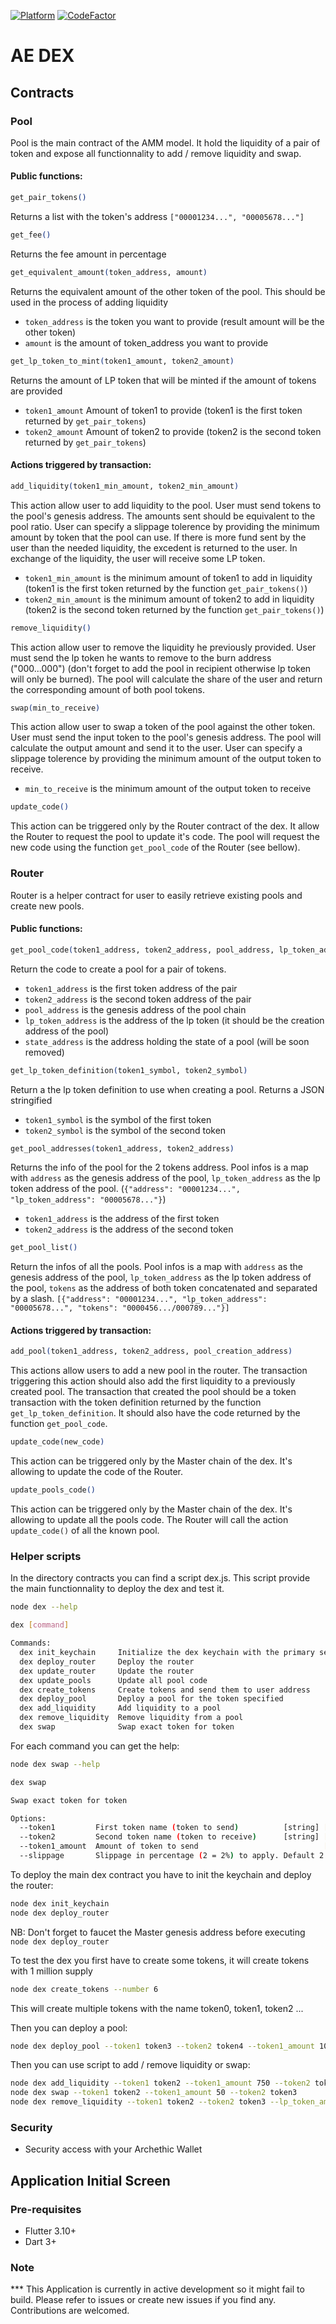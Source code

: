[![Platform](https://img.shields.io/badge/Platform-Flutter-02569B?logo=flutter)](https://flutter.dev) [![CodeFactor](https://www.codefactor.io/repository/github/archethic-foundation/dex/badge?s=1cec48d77d18b2abdaffe9a4073be925ec527ba6)](https://www.codefactor.io/repository/github/archethic-foundation/dex)

# AE DEX

## Contracts

### Pool

Pool is the main contract of the AMM model. It hold the liquidity of a pair of token and expose all functionnality to add / remove liquidity and swap.

#### Public functions:

```elixir
get_pair_tokens()
```
Returns a list with the token's address `["00001234...", "00005678..."]`

```elixir
get_fee()
```
Returns the fee amount in percentage

```elixir
get_equivalent_amount(token_address, amount)
```
Returns the equivalent amount of the other token of the pool. This should be used in the process of adding liquidity
- `token_address` is the token you want to provide (result amount will be the other token)
- `amount` is the amount of token_address you want to provide

```elixir
get_lp_token_to_mint(token1_amount, token2_amount)
```
Returns the amount of LP token that will be minted if the amount of tokens are provided
- `token1_amount` Amount of token1 to provide (token1 is the first token returned by `get_pair_tokens`)
- `token2_amount` Amount of token2 to provide (token2 is the second token returned by `get_pair_tokens`)

#### Actions triggered by transaction:

```elixir
add_liquidity(token1_min_amount, token2_min_amount)
```
This action allow user to add liquidity to the pool. User must send tokens to the pool's genesis address. The amounts sent should be equivalent to the pool ratio. User can specify a slippage tolerence by providing the minimum amount by token that the pool can use. If there is more fund sent by the user than the needed liquidity, the excedent is returned to the user. In exchange of the liquidity, the user will receive some LP token.
- `token1_min_amount` is the minimum amount of token1 to add in liquidity (token1 is the first token returned by the function `get_pair_tokens()`)
- `token2_min_amount` is the minimum amount of token2 to add in liquidity (token2 is the second token returned by the function `get_pair_tokens()`)

```elixir
remove_liquidity()
```
This action allow user to remove the liquidity he previously provided. User must send the lp token he wants to remove to the burn address ("000...000") (don't forget to add the pool in recipient otherwise lp token will only be burned). The pool will calculate the share of the user and return the corresponding amount of both pool tokens.

```elixir
swap(min_to_receive)
```
This action allow user to swap a token of the pool against the other token. User must send the input token to the pool's genesis address. The pool will calculate the output amount and send it to the user. User can specify a slippage tolerence by providing the minimum amount of the output token to receive.
- `min_to_receive` is the minimum amount of the output token to receive

```elixir
update_code()
```
This action can be triggered only by the Router contract of the dex. It allow the Router to request the pool to update it's code. The pool will request the new code using the function `get_pool_code` of the Router (see bellow).

### Router

Router is a helper contract for user to easily retrieve existing pools and create new pools.

#### Public functions:

```elixir
get_pool_code(token1_address, token2_address, pool_address, lp_token_address, state_address)
```
Return the code to create a pool for a pair of tokens.
- `token1_address` is the first token address of the pair
- `token2_address` is the second token address of the pair
- `pool_address` is the genesis address of the pool chain
- `lp_token_address` is the address of the lp token (it should be the creation address of the pool)
- `state_address` is the address holding the state of a pool (will be soon removed)

```elixir
get_lp_token_definition(token1_symbol, token2_symbol)
```
Return a the lp token definition to use when creating a pool. Returns a JSON stringified
- `token1_symbol` is the symbol of the first token
- `token2_symbol` is the symbol of the second token

```elixir
get_pool_addresses(token1_address, token2_address)
```
Returns the info of the pool for the 2 tokens address. Pool infos is a map with `address` as the genesis address of the pool, `lp_token_address` as the lp token address of the pool. (`{"address": "00001234...", "lp_token_address": "00005678..."}`)
- `token1_address` is the address of the first token
- `token2_address` is the address of the second token

```elixir
get_pool_list()
```
Return the infos of all the pools. Pool infos is a map with `address` as the genesis address of the pool, `lp_token_address` as the lp token address of the pool, `tokens` as the address of both token concatenated and separated by a slash. `[{"address": "00001234...", "lp_token_address": "00005678...", "tokens": "0000456.../000789..."}]`
#### Actions triggered by transaction:

```elixir
add_pool(token1_address, token2_address, pool_creation_address)
```
This actions allow users to add a new pool in the router. The transaction triggering this action should also add the first liquidity to a previously created pool. The transaction that created the pool should be a token transaction with the token definition returned by the function `get_lp_token_definition`. It should also have the code returned by the function `get_pool_code`.

```elixir
update_code(new_code)
```
This action can be triggered only by the Master chain of the dex. It's allowing to update the code of the Router.

```elixir
update_pools_code()
```
This action can be triggered only by the Master chain of the dex. It's allowing to update all the pools code. The Router will call the action `update_code()` of all the known pool.

### Helper scripts

In the directory contracts you can find a script dex.js. This script provide the main functionnality to deploy the dex and test it.

```bash
node dex --help

dex [command]

Commands:
  dex init_keychain     Initialize the dex keychain with the primary services
  dex deploy_router     Deploy the router
  dex update_router     Update the router
  dex update_pools      Update all pool code
  dex create_tokens     Create tokens and send them to user address
  dex deploy_pool       Deploy a pool for the token specified
  dex add_liquidity     Add liquidity to a pool
  dex remove_liquidity  Remove liquidity from a pool
  dex swap              Swap exact token for token
```

For each command you can get the help:
```bash
node dex swap --help

dex swap

Swap exact token for token

Options:
  --token1         First token name (token to send)          [string] [required]
  --token2         Second token name (token to receive)      [string] [required]
  --token1_amount  Amount of token to send                            [required]
  --slippage       Slippage in percentage (2 = 2%) to apply. Default 2
```

To deploy the main dex contract you have to init the keychain and deploy the router:
```bash
node dex init_keychain
node dex deploy_router
```
NB: Don't forget to faucet the Master genesis address before executing `node dex deploy_router`

To test the dex you first have to create some tokens, it will create tokens with 1 million supply
```bash
node dex create_tokens --number 6
```
This will create multiple tokens with the name token0, token1, token2 ...

Then you can deploy a pool:
```bash
node dex deploy_pool --token1 token3 --token2 token4 --token1_amount 100 --token2_amount 200
```

Then you can use script to add / remove liquidity or swap:
```bash
node dex add_liquidity --token1 token2 --token1_amount 750 --token2 token3
node dex swap --token1 token2 --token1_amount 50 --token2 token3
node dex remove_liquidity --token1 token2 --token2 token3 --lp_token_amount 72
```

### Security
- Security access with your Archethic Wallet

## Application Initial Screen

### Pre-requisites

- Flutter 3.10+
- Dart 3+

### Note

*** This Application is currently in active development so it might fail to build. Please refer to issues or create new issues if you find any. Contributions are welcomed.






